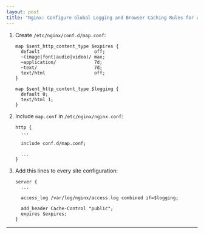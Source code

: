 ```yaml
---
layout: post
title: "Nginx: Configure Global Logging and Browser Caching Rules for all Sites"
---
```


1. Create `/etc/nginx/conf.d/map.conf`:
   ```
   map $sent_http_content_type $expires {
     default                    off;
     ~(image|font|audio|video)/ max;
     ~application/              7d;
     ~text/                     7d;
     text/html                  off;
   }

   map $sent_http_content_type $logging {
     default 0;
     text/html 1;
   }
   ```
2. Include `map.conf` in `/etc/nginx/nginx.conf`:
   ```
   http {
     ...

     include conf.d/map.conf;

     ...
   }
   ```
3. Add this lines to every site configuration:
   ```
   server {
     ...

     access_log /var/log/nginx/access.log combined if=$logging;

     add_header Cache-Control "public";
     expires $expires;
   }
   ```

---
